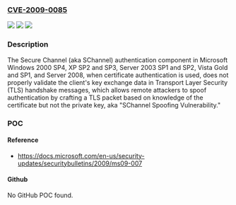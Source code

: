 ### [CVE-2009-0085](https://cve.mitre.org/cgi-bin/cvename.cgi?name=CVE-2009-0085)
![](https://img.shields.io/static/v1?label=Product&message=n%2Fa&color=blue)
![](https://img.shields.io/static/v1?label=Version&message=n%2Fa&color=blue)
![](https://img.shields.io/static/v1?label=Vulnerability&message=n%2Fa&color=brighgreen)

### Description

The Secure Channel (aka SChannel) authentication component in Microsoft Windows 2000 SP4, XP SP2 and SP3, Server 2003 SP1 and SP2, Vista Gold and SP1, and Server 2008, when certificate authentication is used, does not properly validate the client's key exchange data in Transport Layer Security (TLS) handshake messages, which allows remote attackers to spoof authentication by crafting a TLS packet based on knowledge of the certificate but not the private key, aka "SChannel Spoofing Vulnerability."

### POC

#### Reference
- https://docs.microsoft.com/en-us/security-updates/securitybulletins/2009/ms09-007

#### Github
No GitHub POC found.

